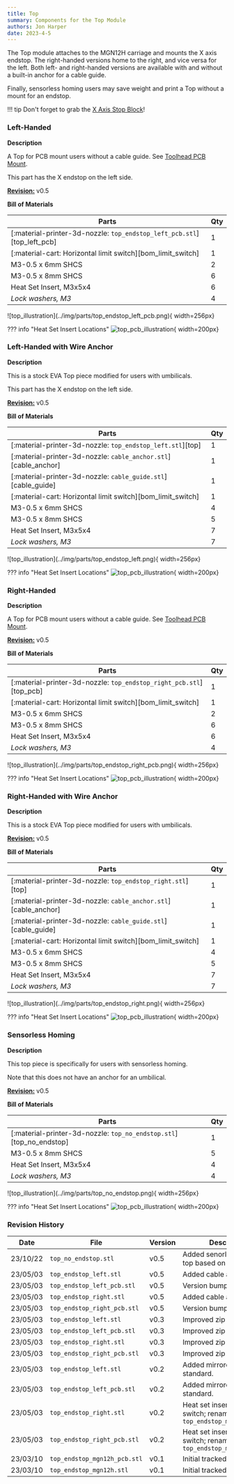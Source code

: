 ```yaml
---
title: Top
summary: Components for the Top Module
authors: Jon Harper
date: 2023-4-5
---
```


The Top module attaches to the MGN12H carriage and mounts the X axis endstop. The right-handed versions home to the right, and vice versa for the left. Both left- and right-handed versions are available with and without a built-in anchor for a cable guide.

Finally, sensorless homing users may save weight and print a Top without a mount for an endstop.

!!! tip
    Don't forget to grab the [X Axis Stop Block](stop_block.md)!

### Left-Handed

<div markdown class="jh-grid-container jh-grid-2">
<div markdown class="jh-grid-para">

**Description**

A Top for PCB mount users without a cable guide. See [Toolhead PCB Mount](#toolhead-pcb-mount).

This part has the X endstop on the left side.

[**Revision:**](#revision-history) v0.5

**Bill of Materials**

| Parts     | Qty |
|-----------|-----|
| [:material-printer-3d-nozzle: `top_endstop_left_pcb.stl`][top_left_pcb] | 1 |
| [:material-cart: Horizontal limit switch][bom_limit_switch]  | 1 |
| M3-0.5 x 6mm SHCS         | 2 |
| M3-0.5 x 8mm SHCS         | 6 |
| Heat Set Insert, M3x5x4   | 6 |
| *Lock washers, M3*        | 4 |

</div>
<div markdown class="jh-grid-img">
![top_illustration](../img/parts/top_endstop_left_pcb.png){ width=256px}

??? info "Heat Set Insert Locations"
    ![top_pcb_illustration](../img/inserts/top_left_pcb.png){ width=200px}
</div>
</div>

### Left-Handed with Wire Anchor

<div markdown class="jh-grid-container jh-grid-2">
<div markdown class="jh-grid-para">

**Description**

This is a stock EVA Top piece modified for users with umbilicals.

This part has the X endstop on the left side.

[**Revision:**](#revision-history) v0.5

**Bill of Materials**

| Parts     | Qty |
|-----------|-----|
| [:material-printer-3d-nozzle: `top_endstop_left.stl`][top] | 1 |
| [:material-printer-3d-nozzle: `cable_anchor.stl`][cable_anchor] | 1 |
| [:material-printer-3d-nozzle: `cable_guide.stl`][cable_guide] | 1 |
| [:material-cart: Horizontal limit switch][bom_limit_switch]  | 1 |
| M3-0.5 x 6mm SHCS | 4 |
| M3-0.5 x 8mm SHCS | 5 |
| Heat Set Insert, M3x5x4  | 7 |
| *Lock washers, M3*       | 7 |

</div>
<div markdown class="jh-grid-img">
![top_illustration](../img/parts/top_endstop_left.png){ width=256px}

??? info "Heat Set Insert Locations"
    ![top_pcb_illustration](../img/inserts/top_left.png){ width=200px}
</div>
</div>

### Right-Handed

<div markdown class="jh-grid-container jh-grid-2">
<div markdown class="jh-grid-para">

**Description**

A Top for PCB mount users without a cable guide. See [Toolhead PCB Mount](#toolhead-pcb-mount).

[**Revision:**](#revision-history) v0.5

**Bill of Materials**

| Parts     | Qty |
|-----------|-----|
| [:material-printer-3d-nozzle: `top_endstop_right_pcb.stl`][top_pcb] | 1 |
| [:material-cart: Horizontal limit switch][bom_limit_switch]  | 1 |
| M3-0.5 x 6mm SHCS         | 2 |
| M3-0.5 x 8mm SHCS         | 6 |
| Heat Set Insert, M3x5x4   | 6 |
| *Lock washers, M3*        | 4 |

</div>
<div markdown class="jh-grid-img">
![top_illustration](../img/parts/top_endstop_right_pcb.png){ width=256px}

??? info "Heat Set Insert Locations"
    ![top_pcb_illustration](../img/inserts/top_right_pcb.png){ width=200px}
</div>
</div>

### Right-Handed with Wire Anchor

<div markdown class="jh-grid-container jh-grid-2">
<div markdown class="jh-grid-para">

**Description**

This is a stock EVA Top piece modified for users with umbilicals.

[**Revision:**](#revision-history) v0.5

**Bill of Materials**

| Parts     | Qty |
|-----------|-----|
| [:material-printer-3d-nozzle: `top_endstop_right.stl`][top] | 1 |
| [:material-printer-3d-nozzle: `cable_anchor.stl`][cable_anchor] | 1 |
| [:material-printer-3d-nozzle: `cable_guide.stl`][cable_guide] | 1 |
| [:material-cart: Horizontal limit switch][bom_limit_switch]  | 1 |
| M3-0.5 x 6mm SHCS | 4 |
| M3-0.5 x 8mm SHCS | 5 |
| Heat Set Insert, M3x5x4  | 7 |
| *Lock washers, M3*       | 7 |

</div>
<div markdown class="jh-grid-img">
![top_illustration](../img/parts/top_endstop_right.png){ width=256px}

??? info "Heat Set Insert Locations"
    ![top_pcb_illustration](../img/inserts/top_right.png){ width=200px}
</div>
</div>

### Sensorless Homing

<div markdown class="jh-grid-container jh-grid-2">
<div markdown class="jh-grid-para">

**Description**

This top piece is specifically for users with sensorless homing.

Note that this does not have an anchor for an umbilical.

[**Revision:**](#revision-history) v0.5

**Bill of Materials**

| Parts     | Qty |
|-----------|-----|
| [:material-printer-3d-nozzle: `top_no_endstop.stl`][top_no_endstop] | 1 |
| M3-0.5 x 8mm SHCS | 5 |
| Heat Set Insert, M3x5x4  | 4 |
| *Lock washers, M3*       | 4 |

</div>
<div markdown class="jh-grid-img">
![top_illustration](../img/parts/top_no_endstop.png){ width=256px}

??? info "Heat Set Insert Locations"
    ![top_pcb_illustration](../img/inserts/top_no_endstop.png){ width=200px}
</div>
</div>

### Revision History

| Date | File | Version | Description |
|------|------|---------|-------------|
| 23/10/22 | `top_no_endstop.stl`           | v0.5 | Added senorless homing top based on v0.5. |
| 23/05/03 | `top_endstop_left.stl`         | v0.5 | Added cable anchor. |
| 23/05/03 | `top_endstop_left_pcb.stl`     | v0.5 | Version bumpt to match. |
| 23/05/03 | `top_endstop_right.stl`        | v0.5 | Added cable anchor. |
| 23/05/03 | `top_endstop_right_pcb.stl`    | v0.5 | Version bump to match |
| 23/05/03 | `top_endstop_left.stl`         | v0.3 | Improved zip tie anchors. |
| 23/05/03 | `top_endstop_left_pcb.stl`     | v0.3 | Improved zip tie anchors. |
| 23/05/03 | `top_endstop_right.stl`        | v0.3 | Improved zip tie anchors. |
| 23/05/03 | `top_endstop_right_pcb.stl`    | v0.3 | Improved zip tie anchors. |
| 23/05/03 | `top_endstop_left.stl`         | v0.2 | Added mirrored version of standard. |
| 23/05/03 | `top_endstop_left_pcb.stl`     | v0.2 | Added mirrored version of standard. |
| 23/05/03 | `top_endstop_right.stl`        | v0.2 | Heat set inserts for limit switch; renamed from `top_endstop_mgn12h.stl` |
| 23/05/03 | `top_endstop_right_pcb.stl`    | v0.2 | Heat set inserts for limit switch; renamed from `top_endstop_mgn12h_pcb.stl` |
| 23/03/10 | `top_endstop_mgn12h_pcb.stl`   | v0.1 | Initial tracked release. |
| 23/03/10 | `top_endstop_mgn12h.stl`       | v0.1 | Initial tracked release. |
